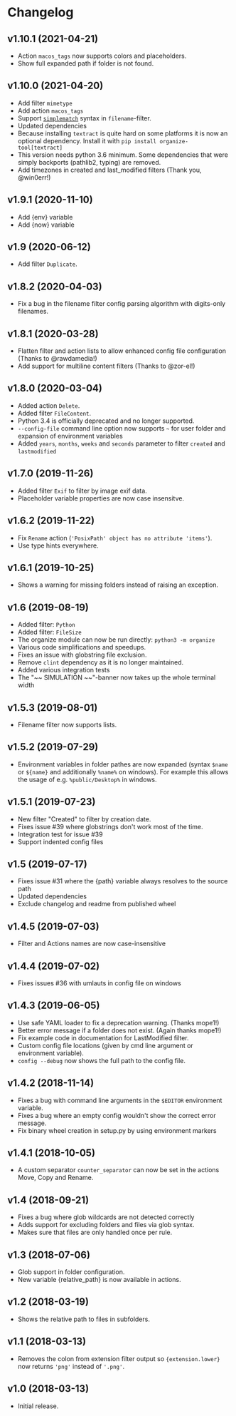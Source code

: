 # Changelog

## v1.10.1 (2021-04-21)

-   Action `macos_tags` now supports colors and placeholders.
-   Show full expanded path if folder is not found.

## v1.10.0 (2021-04-20)

-   Add filter `mimetype`
-   Add action `macos_tags`
-   Support [`simplematch`](https://github.com/tfeldmann/simplematch) syntax in
    `filename`-filter.
-   Updated dependencies
-   Because installing `textract` is quite hard on some platforms it is now an optional
    dependency. Install it with `pip install organize-tool[textract]`
-   This version needs python 3.6 minimum. Some dependencies that were simply backports
    (pathlib2, typing) are removed.
-   Add timezones in created and last_modified filters (Thank you, @win0err!)

## v1.9.1 (2020-11-10)

-   Add {env} variable
-   Add {now} variable

## v1.9 (2020-06-12)

-   Add filter `Duplicate`.

## v1.8.2 (2020-04-03)

-   Fix a bug in the filename filter config parsing algorithm with digits-only filenames.

## v1.8.1 (2020-03-28)

-   Flatten filter and action lists to allow enhanced config file configuration (Thanks to @rawdamedia!)
-   Add support for multiline content filters (Thanks to @zor-el!)

## v1.8.0 (2020-03-04)

-   Added action `Delete`.
-   Added filter `FileContent`.
-   Python 3.4 is officially deprecated and no longer supported.
-   `--config-file` command line option now supports `~` for user folder and expansion
    of environment variables
-   Added `years`, `months`, `weeks` and `seconds` parameter to filter `created` and
    `lastmodified`

## v1.7.0 (2019-11-26)

-   Added filter `Exif` to filter by image exif data.
-   Placeholder variable properties are now case insensitve.

## v1.6.2 (2019-11-22)

-   Fix `Rename` action (`'PosixPath' object has no attribute 'items'`).
-   Use type hints everywhere.

## v1.6.1 (2019-10-25)

-   Shows a warning for missing folders instead of raising an exception.

## v1.6 (2019-08-19)

-   Added filter: `Python`
-   Added filter: `FileSize`
-   The organize module can now be run directly: `python3 -m organize`
-   Various code simplifications and speedups.
-   Fixes an issue with globstring file exclusion.
-   Remove `clint` dependency as it is no longer maintained.
-   Added various integration tests
-   The "~~ SIMULATION ~~"-banner now takes up the whole terminal width

## v1.5.3 (2019-08-01)

-   Filename filter now supports lists.

## v1.5.2 (2019-07-29)

-   Environment variables in folder pathes are now expanded (syntax `$name` or `${name}`
    and additionally `%name%` on windows).
    For example this allows the usage of e.g. `%public/Desktop%` in windows.

## v1.5.1 (2019-07-23)

-   New filter "Created" to filter by creation date.
-   Fixes issue #39 where globstrings don't work most of the time.
-   Integration test for issue #39
-   Support indented config files

## v1.5 (2019-07-17)

-   Fixes issue #31 where the {path} variable always resolves to the source path
-   Updated dependencies
-   Exclude changelog and readme from published wheel

## v1.4.5 (2019-07-03)

-   Filter and Actions names are now case-insensitive

## v1.4.4 (2019-07-02)

-   Fixes issues #36 with umlauts in config file on windows

## v1.4.3 (2019-06-05)

-   Use safe YAML loader to fix a deprecation warning. (Thanks mope1!)
-   Better error message if a folder does not exist. (Again thanks mope1!)
-   Fix example code in documentation for LastModified filter.
-   Custom config file locations (given by cmd line argument or environment variable).
-   `config --debug` now shows the full path to the config file.

## v1.4.2 (2018-11-14)

-   Fixes a bug with command line arguments in the `$EDITOR` environment
    variable.
-   Fixes a bug where an empty config wouldn't show the correct error message.
-   Fix binary wheel creation in setup.py by using environment markers

## v1.4.1 (2018-10-05)

-   A custom separator `counter_separator` can now be set in the actions Move,
    Copy and Rename.

## v1.4 (2018-09-21)

-   Fixes a bug where glob wildcards are not detected correctly
-   Adds support for excluding folders and files via glob syntax.
-   Makes sure that files are only handled once per rule.

## v1.3 (2018-07-06)

-   Glob support in folder configuration.
-   New variable {relative_path} is now available in actions.

## v1.2 (2018-03-19)

-   Shows the relative path to files in subfolders.

## v1.1 (2018-03-13)

-   Removes the colon from extension filter output so `{extension.lower}` now
    returns `'png'` instead of `'.png'`.

## v1.0 (2018-03-13)

-   Initial release.
